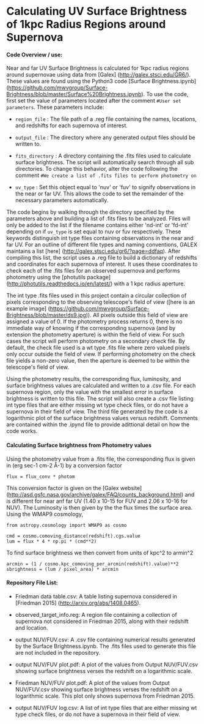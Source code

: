 # Calculating UV Surface Brightness of 1kpc Radius Regions around Supernova

#### Code Overview / use:

 Near and far UV Surface Brightness is calculated for 1kpc radius regions around supernovae using data from [Galex] (http://galex.stsci.edu/GR6/). These values are found using the Python3 code [Surface Brightness.ipynb] (https://github.com/mwvgroup/Surface-Brightness/blob/master/Surface%20Brightness.ipynb). To use the code, first set the value of parameters located after the comment `#User set parameters`. These parameters include:

* `region_file` : The file path of a .reg file containing the names, locations, and redshifts for each supernova of interest.

* `output_file` : The directory where any generated output files should be written to.

* `fits_directory` : A directory containing the .fits files used to calculate surface brightness. The script will automatically search through all sub directories. To change this behavior, alter the code following the comment `#We create a list of .fits files to perform photometry on`

* `uv_type` : Set this object equal to 'nuv' or 'fuv' to signify observations in the near or far UV. This allows the code to set the remainder of the necessary parameters automatically.
	
The code begins by walking through the directory specified by the parameters above and building a list of .fits files to be analyzed. Files will only be added to the list if the filename contains either 'nd-int' or 'fd-int' depending on if `uv_type` is set equal to nuv or fuv respectively. These keywords distinguish int type files containing observations in the near and far UV. For an outline of different file types and naming conventions, GALEX maintains a list [here] (http://galex.stsci.edu/gr6/?page=ddfaq). After compiling this list, the script uses a .reg file to build a dictionary of redshifts and coordinates for each supernova of interest. It uses these coordinates to check each of the .fits files for an observed supernova and performs photometry using the [photutils package] (http://photutils.readthedocs.io/en/latest/) with a 1 kpc radius aperture. 

The int type .fits files used in this project contain a circular collection of pixels corresponding to the observing telescope's field of view ([here is an example image] (https://github.com/mwvgroup/Surface-Brightness/blob/master/ds9.jpg)). All pixels outside this field of view are assigned a value of 0. If the photometry process returns 0, there is no immediate way of knowing if the corresponding supernova (and by extension the photometry aperture) is within the field of view. For such cases the script will perform photometry on a secondary check file. By default, the check file used is a wt type .fits file where zero valued pixels only occur outside the field of view. If performing photometry on the check file yields a non-zero value, then the aperture is deemed to be within the telescope's field of view.

Using the photometry results, the corresponding flux, luminosity, and surface brightness values are calculated and written to a .csv file. For each supernova region, only the value with the smallest error in surface brightness is written to this file. The script will also create a .csv file listing int type files that are either missing wt type check files, or do not have a supernova in their field of view. The third file generated by the code is a logarithmic plot of the surface brightness values versus redshift. Comments are contained within the .ipynd file to provide adittional detail on how the code works.

#### Calculating Surface brightness from Photometry values

Using the photometry value from a .fits file, the corresponding flux is given in (erg sec-1 cm-2 Å-1) by a conversion factor

    flux = flux_conv * photom 

This conversion factor is given on the [Galex website] (http://asd.gsfc.nasa.gov/archive/galex/FAQ/counts_background.html) and is different for near anf far UV (1.40 x 10-15 for FUV and 2.06 x 10-16 for NUV). The Luminosity is then given by the the flux times the surface area. Using the WMAP9 cosmology,

    from astropy.cosmology import WMAP9 as cosmo
    
    cmd = cosmo.comoving_distance(redshift).cgs.value 
    lum = flux * 4 * np.pi * (cmd**2) 
    
To find surface brightness we then convert from units of kpc^2 to armin^2

    arcmin = (1 / cosmo.kpc_comoving_per_arcmin(redshift).value)**2
    sbrightness = (lum / pixel_area) * arcmin
	
#### Repository File List:

* Friedman data table.csv: A table listing supernova considered in [Friedman 2015] (http://arxiv.org/abs/1408.0465).

* observed_target_info.reg: A region file containing a collection of supernova not considered in Friedman 2015, along with their redshift and location.

* output NUV/FUV.csv: A .csv file containing numerical results generated by the Surface Brightness.ipynb. The .fits files used to generate this file are not included in the repository.

* output NUV/FUV plot.pdf: A plot of the values from Output NUV/FUV.csv showing surface brightness verses the redshift on a logarithmic scale.

* Friedman NUV/FUV plot.pdf: A plot of the values from Output NUV/FUV.csv showing surface brightness verses the redshift on a logarithmic scale. This plot only shows supernova from Friedman 2015.

* output NUV/FUV log.csv: A list of int type files that are either missing wt type check files, or do not have a supernova in their field of view.

